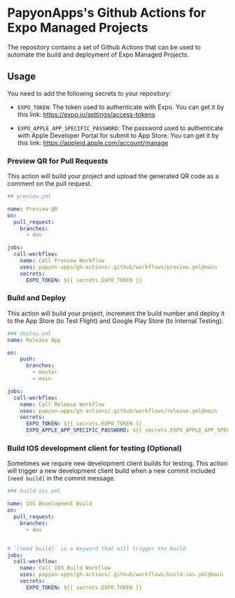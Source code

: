 # PapyonApps's Github Actions for Expo Managed Projects

The repository contains a set of Github Actions that can be used to automate the build and deployment of Expo Managed Projects.

## Usage

You need to add the following secrets to your repository:

- `EXPO_TOKEN`: The token used to authenticate with Expo. You can get it by this link: https://expo.io/settings/access-tokens

- `EXPO_APPLE_APP_SPECIFIC_PASSWORD`: The password used to authenticate with Apple Developer Portal for submit to App Store. You can get it by this link: https://appleid.apple.com/account/manage


### Preview QR for Pull Requests

This action will build your project and upload the generated QR code as a comment on the pull request.

```yaml
## preview.yml

name: Preview QR
on:
  pull_request:
    branches:
      - dev

jobs:
  call-workflow:
    name: Call Preview Workflow
    uses: papyon-apps/gh-actions/.github/workflows/preview.yml@main
    secrets:
      EXPO_TOKEN: ${{ secrets.EXPO_TOKEN }}
```


### Build and Deploy



This action will build your project, increment the build number and deploy it to the App Store (to Test Flight) and Google Play Store (to Internal Testing).

```yaml
### deploy.yml
name: Release App

on:
    push:
      branches:
        - master
        - main

jobs:
  call-workflow:
    name: Call Release Workflow
    uses: papyon-apps/gh-actions/.github/workflows/release.yml@main
    secrets:
      EXPO_TOKEN: ${{ secrets.EXPO_TOKEN }}
      EXPO_APPLE_APP_SPECIFIC_PASSWORD: ${{ secrets.EXPO_APPLE_APP_SPECIFIC_PASSWORD }}

```

### Build IOS development client for testing (Optional)

Sometimes we require new development client builds for testing. This action will trigger a new development client build when a new commit included `[need build]` in the commit message.

```yaml
### build-ios.yml

name: IOS Development Build
on:
  pull_request:
    branches:
      - dev


# `[need build]` is a keyword that will trigger the build
jobs:
  call-workflow:
    name: Call IOS Build Workflow
    uses: papyon-apps/gh-actions/.github/workflows/build-ios.yml@main
    secrets:
      EXPO_TOKEN: ${{ secrets.EXPO_TOKEN }}

```